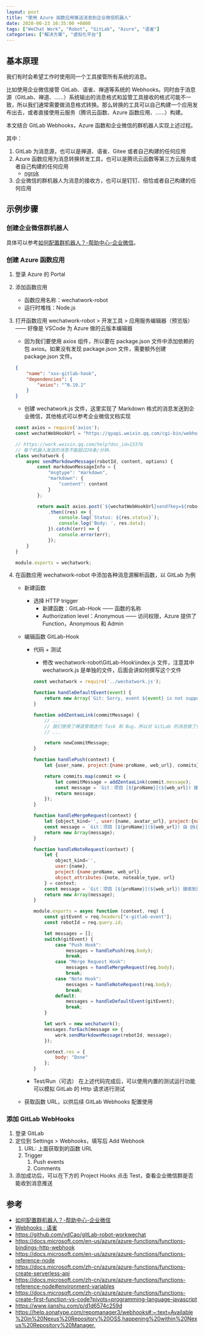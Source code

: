 ```yaml
---
layout: post
title: "使用 Azure 函数应用推送消息到企业微信机器人"
date: 2020-06-23 16:35:00 +0800
tags: ["WeChat Work", "Robot", "GitLab", "Azure", "语雀"]
categories: ["解决方案", "虚拟化平台"]
---
```


## 基本原理

我们有时会希望工作时使用同一个工具接管所有系统的消息。

比如使用企业微信接管 GitLab、语雀、禅道等系统的 Webhooks。同时由于消息源（GitLab、禅道、……）系统输出的消息格式和监管工具接收的格式可能不一致，所以我们通常需要做消息格式转换。那么转换的工具可以自己构建一个应用发布出去，或者直接使用云服务（腾讯云函数、Azure 函数应用、……）构建。

本文结合 GitLab Webhooks，Azure 函数和企业微信的群机器人实现上述过程。

其中：

1. GitLab 为消息源，也可以是禅道、语雀、Gitee 或者自己构建的任何应用
1. Azure 函数应用为消息转换转发工具，也可以是腾讯云函数等第三方云服务或者自己构建的任何应用
    - [ngrok](https://ngrok.com/)
1. 企业微信的群机器人为消息的接收方，也可以是钉钉、倍恰或者自己构建的任何应用

## 示例步骤

### 创建企业微信群机器人

具体可以参考[如何配置群机器人？-帮助中心-企业微信](https://work.weixin.qq.com/help?doc_id=13376)。

### 创建 Azure 函数应用

1. 登录 Azure 的 Portal
1. 添加函数应用

    - 函数应用名称：wechatwork-robot
    - 运行时堆栈：Node.js

1. 打开函数应用 wechatwork-robot > 开发工具 > 应用服务编辑器（预览版） —— 好像是 VSCode 为 Azure 做的云版本编辑器
    - 因为我们要使用 axios 组件，所以要在 package.json 文件中添加依赖的包 axios。如果没有发现 package.json 文件，需要额外创建 package.json 文件。

    ```json
    {
        "name": "xxx-gitlab-hook",
        "dependencies": {
            "axios": "^0.19.2"
        }
    }
    ```

    - 创建 wechatwork.js 文件，这里实现了 Markdown 格式的消息发送到企业微信，其他格式可以参考企业微信文档实现

    ```javascript
    const axios = require('axios');
    const wechatWebHookUrl = "https://qyapi.weixin.qq.com/cgi-bin/webhook/";

    // https://work.weixin.qq.com/help?doc_id=13376
    // 每个机器人发送的消息不能超过20条/分钟。
    class wechatwork {
        async sendMarkdownMessage(robotId, content, options) {
            const markdownMessageInfo = {
                "msgtype": "markdown",
                "markdown": {
                    "content": content
                }
            };

            return await axios.post(`${wechatWebHookUrl}send?key=${robotId}`, markdownMessageInfo)
                .then((res) => {
                    console.log(`Status: ${res.status}`);
                    console.log('Body: ', res.data);
                }).catch((err) => {
                    console.error(err);
                });
        }
    }

    module.exports = wechatwork;
    ```

1. 在函数应用 wechatwork-robot 中添加各种消息源解析函数，以 GitLab 为例
    - 新建函数
        - 选择 HTTP trigger
            - 新建函数：GitLab-Hook —— 函数的名称
            - Authorization level：Anonymous —— 访问权限，Azure 提供了 Function，Anonymous 和 Admin
    - 编辑函数 GitLab-Hook
        - 代码 + 测试
            - 修改 wechatwork-robot\GitLab-Hook\index.js 文件，注意其中 wechatwork.js 是单独的文件，后面会讲如何撰写这个文件

            ```javascript
            const wechatwork = require('../wechatwork.js');

            function handleDefaultEvent(event) {
                return new Array(`Git: Sorry, event ${event} is not supported.`);
            }

            function addZentaoLink(commitMessage) {
                // ...
                // 我们使用了禅道管理迭代 Task 和 Bug，所以对 GitLab 的消息做了些适配处理
                // ...

                return newCommitMessage;
            }

            function handlePush(context) {
                let {user_name, project:{name:proName, web_url}, commits} = context;

                return commits.map(commit => {
                    let commitMessage = addZentaoLink(commit.message);
                    const message = `Git：项目 [${proName}](${web_url}) 接收到来自 ${user_name} 的推送：[${commit.id.substr(0,8)}](${web_url}/-/commit/${commit.id}) ${commitMessage} `;
                    return message;
                });
            }

            function handleMergeRequest(context) {
                let {object_kind='', user:{name, avatar_url}, project:{name:proName, web_url}, object_attributes:{title, state, target_branch, source_branch, url}} = context;
                const message = `Git：项目 [${proName}](${web_url}) 由 @${name} ${state} 一个 ${object_kind}：[${title}](${url})。源分支：${source_branch}，目标分支：${target_branch}`;
                return new Array(message);
            }

            function handleNoteRequest(context) {
                let {
                    object_kind='',
                    user:{name},
                    project:{name:proName, web_url},
                    object_attributes:{note, noteable_type, url}
                } = context;
                const message = `Git：项目 [${proName}](${web_url}) 接收到来自 @${name} 的对 ${noteable_type} 的[评论](${url})：${note}`;
                return new Array(message);
            }

            module.exports = async function (context, req) {
                const gitEvent = req.headers["x-gitlab-event"];
                const rebotId = req.query.id;

                let messages = [];
                switch(gitEvent) {
                    case "Push Hook":
                        messages = handlePush(req.body);
                        break;
                    case "Merge Request Hook":
                        messages = handleMergeRequest(req.body);
                        break;
                    case "Note Hook":
                        messages = handleNoteRequest(req.body);
                        break;
                    default:
                        messages = handleDefaultEvent(gitEvent);
                        break;
                }

                let work = new wechatwork();
                messages.forEach(message => {
                    work.sendMarkdownMessage(rebotId, message);
                });

                context.res = {
                    body: "Done"
                };
            }
            ```

        - Test/Run（可选）
          在上述代码完成后，可以使用内置的测试运行功能可以模拟 GitLab 的 Http 请求进行测试

    - 获取函数 URL，以供后续 GitLab Webhooks 配置使用

### 添加 GitLab WebHooks

1. 登录 GitLab
1. 定位到 Settings > Webhooks，填写后 Add Webhook
    1. URL: 上面获取到的函数 URL
    1. Trigger
        1. Push events
        1. Comments
1. 添加成功后，可以在下方的 Project Hooks 点击 Test，查看企业微信群是否能收到消息推送

## 参考

- [如何配置群机器人？-帮助中心-企业微信](https://work.weixin.qq.com/help?doc_id=13376)
- [Webhooks · 语雀](https://www.yuque.com/yuque/developer/doc-webhook)
- <https://github.com/ydCao/gitLab-robot-workwechat>
- <https://docs.microsoft.com/en-us/azure/azure-functions/functions-bindings-http-webhook>
- <https://docs.microsoft.com/en-us/azure/azure-functions/functions-reference-node>
- <https://docs.microsoft.com/zh-cn/azure/azure-functions/functions-create-serverless-api>
- <https://docs.microsoft.com/zh-cn/azure/azure-functions/functions-reference-node#environment-variables>
- <https://docs.microsoft.com/zh-cn/azure/azure-functions/functions-create-first-function-vs-code?pivots=programming-language-javascript>
- <https://www.jianshu.com/p/d1d6574c259d>
- <https://help.sonatype.com/repomanager3/webhooks#:~:text=Available%20in%20Nexus%20Repository%20OSS,happening%20within%20Nexus%20Repository%20Manager.>
